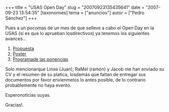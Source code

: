 +++
title = "USAS Open Day"
slug = "20070923135435641"
date = "2007-09-23 13:54:35"
[taxonomies]
tema = ["anuncios"]
autor = ["Pedro Sánchez"]
+++

Pues a un pocomas de un mes de que selleve a cabo el Open Day en la USAS
(si es que lo aprueban losdirectivos) ya tenemos los siguientes
avances...

1.  [Propuesta](http://www.lepedre.com/dwn/PropuestaOD.xhtml)
2.  [Poster](http://www.lepedre.com/dwn/g3149.png)
3.  [Programade las ponencias](http://www.lepedre.com/dwn/usasod.html)

Solo mencionarque Linxe (Juan), RaMel (ramón) y Jacob me han enviado su
CV y el resumen de su platica, losdemás que faltan de entregar sus
documentos por favor envíenmelos lo antes posible, de lo contrario
probablemente no haya evento.

Esperonoticias suyas.

Gracias!.

